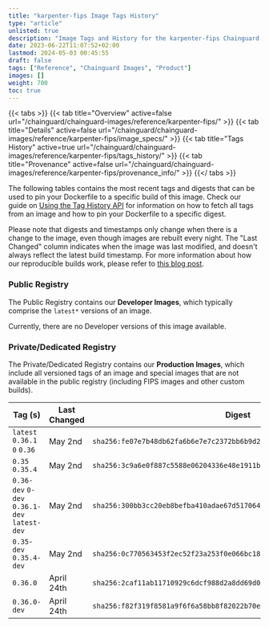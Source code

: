 ```yaml
---
title: "karpenter-fips Image Tags History"
type: "article"
unlisted: true
description: "Image Tags and History for the karpenter-fips Chainguard Image"
date: 2023-06-22T11:07:52+02:00
lastmod: 2024-05-03 00:45:55
draft: false
tags: ["Reference", "Chainguard Images", "Product"]
images: []
weight: 700
toc: true
---
```


{{< tabs >}}
{{< tab title="Overview" active=false url="/chainguard/chainguard-images/reference/karpenter-fips/" >}}
{{< tab title="Details" active=false url="/chainguard/chainguard-images/reference/karpenter-fips/image_specs/" >}}
{{< tab title="Tags History" active=true url="/chainguard/chainguard-images/reference/karpenter-fips/tags_history/" >}}
{{< tab title="Provenance" active=false url="/chainguard/chainguard-images/reference/karpenter-fips/provenance_info/" >}}
{{</ tabs >}}

The following tables contains the most recent tags and digests that can be used to pin your Dockerfile to a specific build of this image. Check our guide on [Using the Tag History API](/chainguard/chainguard-images/using-the-tag-history-api/) for information on how to fetch all tags from an image and how to pin your Dockerfile to a specific digest.

Please note that digests and timestamps only change when there is a change to the image, even though images are rebuilt every night. The "Last Changed" column indicates when the image was last modified, and doesn't always reflect the latest build timestamp. For more information about how our reproducible builds work, please refer to [this blog post](https://www.chainguard.dev/unchained/reproducing-chainguards-reproducible-image-builds).

### Public Registry
The Public Registry contains our **Developer Images**, which typically comprise the `latest*` versions of an image.

Currently, there are no Developer versions of this image available.

### Private/Dedicated Registry
The Private/Dedicated Registry contains our **Production Images**, which include all versioned tags of an image and special images that are not available in the public registry (including FIPS images and other custom builds).

| Tag (s)                                       | Last Changed | Digest                                                                    |
|-----------------------------------------------|--------------|---------------------------------------------------------------------------|
|  `latest` `0.36.1` `0` `0.36`                 | May 2nd      | `sha256:fe07e7b48db62fa6b6e7e7c2372bb6b9d29666e4090d649a3d1ce0f59db612a1` |
|  `0.35` `0.35.4`                              | May 2nd      | `sha256:3c9a6e0f887c5588e06204336e48e1911b2f29fcf7491f56626aa14e56da9dc0` |
|  `0.36-dev` `0-dev` `0.36.1-dev` `latest-dev` | May 2nd      | `sha256:300bb3cc20eb8befba410adae67d517064c2eabfba6ca5e821b829c7c7a383bc` |
|  `0.35-dev` `0.35.4-dev`                      | May 2nd      | `sha256:0c770563453f2ec52f23a253f0e066bc18b894e56555a16bc023f00e5a53e68c` |
|  `0.36.0`                                     | April 24th   | `sha256:2caf11ab11710929c6dcf988d2a8dd69d096423fbe182755355ca7151ea8a9cb` |
|  `0.36.0-dev`                                 | April 24th   | `sha256:f82f319f8581a9f6f6a58bb8f82022b70e2ef3fd75d5f4ef70145a92bcfe13d3` |

